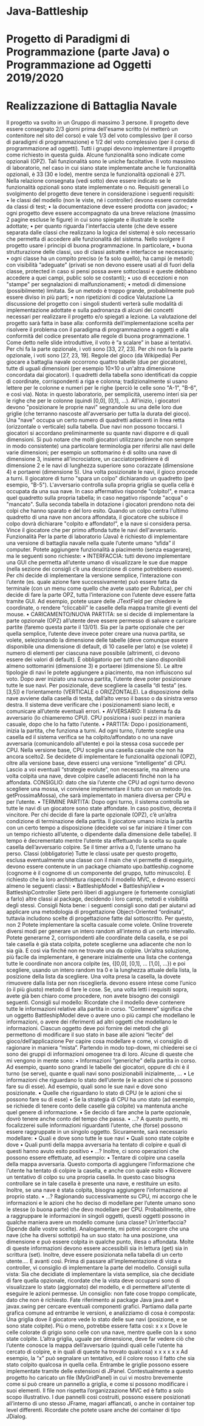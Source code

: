 # Java-Battleship

# Progetto di Paradigmi di Programmazione (parte Java) o Programmazione ad Oggetti 2019/2020

# Realizzazione di Battaglia Navale
Il progetto va svolto in un Gruppo di massimo 3 persone. Il progetto deve essere consegnato 2/3 giorni prima dell'esame scritto (vi metterò un contenitore nel sito del corso) e vale 1/3 del voto complessivo (per il corso di paradigmi di programmazione) e 1/2 del voto complessivo (per il corso di programmazione ad oggetti). Tutti i gruppi devono implementare il progetto come richiesto in questa guida. Alcune funzionalità sono indicate come opzionali (OPZ). Tali funzionalità sono le uniche facoltative. Il voto massimo di laboratorio, nel caso in cui siano state implementate anche le funzionalità opzionali, è 33 (30 e lode), mentre senza le funzionalità opzionali è 271. Nella relazione consegnata (vedi sotto) deve essere indicato se le funzionalità opzionali sono state implementate o no.
Requisiti generali
Lo svolgimento del progetto deve tenere in considerazione i seguenti requisiti:
• le classi del modello (non le viste, né i controller) devono essere corredate da classi di test;
• la documentazione deve essere prodotta con javadoc;
• ogni progetto deve essere accompagnato da una breve relazione (massimo 2 pagine escluse le figure) in cui sono spiegate e illustrate le scelte adottate;
• per quanto riguarda l'interfaccia utente (che deve essere separata dalle classi che realizzano la logica del sistema) è solo necessario che permetta di accedere alle funzionalità del sistema.
Nello svolgere il progetto usare i principi di buona programmazione. In particolare,
• buona strutturazione delle classi, uso di classi astratte e interfacce se necessario;
• ogni classe ha un compito preciso (e fa solo quello), ha campi (e metodi) con visibilità “adeguate” (privati se non devono essere usati al di fuori della classe, protected in caso si pensi possa avere sottoclassi e queste debbano accedere a quei campi, public solo se costanti);
• uso di eccezioni e non "stampe" per segnalazioni di malfunzionamenti;
• metodi di dimensione (possibilmente) limitata. Se un metodo è troppo grande, probabilmente può essere diviso in più parti;
• non ripetizioni di codice
Valutazione
La discussione del progetto con i singoli studenti verterà sulle modalità di implementazione adottate e sulla padronanza di alcuni dei concetti necessari per realizzare il progetto e/o spiegati a lezione. La valutazione del progetto sarà fatta in base alla: conformità dell’implementazione scelta per risolvere il problema con il paradigma di programmazione a oggetti e alla conformità del codice presentato alle regole di buona programmazione.
1 Come detto nelle slide introduttive, il voto è “a scalare” in base ai tentativi. Per chi fa la parte opzionale, i voti sono [33, 27, 23]. Per chi non fa la parte opzionale, i voti sono [27, 23, 19].
Regole del gioco (da Wikipedia)
Per giocare a battaglia navale occorrono quattro tabelle (due per giocatore), tutte di uguali dimensioni (per esempio 10×10 o un'altra dimensione concordata dai giocatori). I quadretti della tabella sono identificati da coppie di coordinate, corrispondenti a riga e colonna; tradizionalmente si usano lettere per le colonne e numeri per le righe (perciò le celle sono "A-1", "B-6", e così via). Nota: in questo laboratorio, per semplicità, useremo interi sia per le righe che per le colonne (quindi [0,0], [0,1], …). All'inizio, i giocatori devono "posizionare le proprie navi" segnandole su una delle loro due griglie (che terranno nascoste all'avversario per tutta la durata del gioco).
Una "nave" occupa un certo numero di quadretti adiacenti in linea retta (orizzontale o verticale) sulla tabella. Due navi non possono toccarsi. I giocatori si accordano preliminarmente su quante navi disporre e di quali dimensioni. Si può notare che molti giocatori utilizzano (anche non sempre in modo consistente) una particolare terminologia per riferirsi alle navi delle varie dimensioni; per esempio un sottomarino è di solito una nave di dimensione 3, insieme all'incrociatore, un cacciatorpediniere è di dimensione 2 e le navi di lunghezza superiore sono corazzate (dimensione 4) e portaerei (dimensione 5).
Una volta posizionate le navi, il gioco procede a turni. Il giocatore di turno "spara un colpo" dichiarando un quadretto (per esempio, "B-5"). L'avversario controlla sulla propria griglia se quella cella è occupata da una sua nave. In caso affermativo risponde "colpito!", e marca quel quadretto sulla propria tabella; in caso negativo risponde "acqua" o "mancato". Sulla seconda tabella in dotazione i giocatori prendono nota dei colpi che hanno sparato e del loro esito. Quando un colpo centra l'ultimo quadretto di una nave non ancora affondata, il giocatore che subisce il colpo dovrà dichiarare "colpito e affondato!", e la nave si considera persa. Vince il giocatore che per primo affonda tutte le navi dell'avversario.
Funzionalità
Per la parte di laboratorio (Java) è richiesto di implementare una versione di battaglia navale nella quale l’utente umano “sfida” il computer. Potete aggiungere funzionalità a piacimento (senza esagerare), ma le seguenti sono richieste:
• INTERFACCIA: tutti devono implementare una GUI che permetta all’utente umano di visualizzare le sue due mappe (nella sezione dei consigli c’è una descrizione di come potrebbero essere). Per chi decide di implementare la versione semplice, l’interazione con l’utente (es. quale azione fare successivamente) può essere fatta da terminale (con un menu come quello che avete usato per Rubrica), per chi decide di fare la parte OPZ, tutta l’interazione con l’utente deve essere fatta tramite GUI. Ad esempio, potete usare delle JTextField per chiedere le coordinate, o rendere “cliccabili” le caselle della mappa tramite gli eventi del mouse.
• CARICAMENTO/NUOVA PARTITA: se si decide di implementare la parte opzionale (OPZ) all’utente deve essere permesso di salvare e caricare partite (faremo questa parte il 13/01). Sia per la parte opzionale che per quella semplice, l’utente deve invece poter creare una nuova partita, se volete, selezionando la dimensione delle tabelle (deve comunque essere disponibile una dimensione di default,
di 10 caselle per lato) e (se volete) il numero di elementi per ciascuna nave possibile (altrimenti, ci devono essere dei valori di default). È obbligatorio per tutti che siano disponibili almeno sottomarini (dimensione 3) e portaerei (dimensione 5). Le altre tipologie di navi le potete aggiungere a piacimento, ma non influiscono sul voto. Dopo aver iniziato una nuova partita, l’utente deve poter posizionare tutte le sue navi. Per posizionale, deve scegliere la casella “di testa” (es. [3,5]) e l’orientamento (VERTICALE o ORIZZONTALE). La disposizione della nave avviene dalla casella di testa, dall’alto verso il basso o da sinistra verso destra. Il sistema deve verificare che i posizionamenti siano leciti, e comunicare all’utente eventuali errori.
• AVVERSARIO: Il sistema fa da avversario (lo chiameremo CPU). CPU posiziona i suoi pezzi in maniera casuale, dopo che lo ha fatto l’utente.
• PARTITA: Dopo i posizionamenti, inizia la partita, che funziona a turni. Ad ogni turno, l’utente sceglie una casella ed il sistema verifica se ha colpito/affondato o no una nave avversaria (comunicandolo all’utente) e poi la stessa cosa succede per CPU. Nella versione base, CPU sceglie una casella casuale che non ha ancora scelto2. Se decidete di implementare le funzionalità opzionali (OPZ), oltre alla versione base, deve esserci una versione “intelligente” di CPU. Lascio a voi eventuali “strategie evolute”, non necessarie, ma almeno una volta colpita una nave, deve colpire caselle adiacenti finché non la ha affondata. CONSIGLIO: dato che sia l’utente che CPU ad ogni turno devono scegliere una mossa, vi conviene implementare il tutto con un metodo (es. getProssimaMossa), che sarà implementato in maniera diversa per CPU e per l’utente.
• TERMINE PARTITA: Dopo ogni turno, il sistema controlla se tutte le navi di un giocatore sono state affondate. In caso positivo, decreta il vincitore. Per chi decide di fare la parte opzionale (OPZ), c’è un’altra condizione di terminazione della partita. Il giocatore umano inizia la partita con un certo tempo a disposizione (decidete voi se far iniziare il timer con un tempo richiesto all’utente, o dipendente dalla dimensione delle tabelle). Il tempo è decrementato mentre l’utente sta effettuando la scelta su quale casella dell’avversario colpire. Se il timer arriva a 0, l’utente umano ha perso.
Classi (obbligatorie)
Tutte le classi usate per questo progetto, esclusa eventualmente una classe con il main che vi permette di eseguirlo, devono essere contenute in un package chiamato upo.battleship.cognome (cognome è il cognome di un componente del gruppo, tutto minuscolo). È richiesto che la loro architettura rispecchi il modello MVC, e devono esserci almeno le seguenti classi:
• BattleshipModel
• BattleshipView
• BattleshipController
Siete però liberi di aggiungere (e fortemente consigliati a farlo) altre classi al package, decidendo i loro campi, metodi e visibilità degli stessi.
Consigli
Nota bene: i seguenti consigli sono dati per aiutarvi ad applicare una metodologia di progettazione Object-Oriented “ordinata”, tuttavia includono scelte di progettazione fatte dal sottoscritto. Per questo, non
2 Potete implementare la scelta casuale come volete. Online troverete diversi modi per generare un intero random all’interno di un certo intervallo. Potete generarne 2, corrispondenti alle coordinate della casella, e se poi tale casella è già stata colpita, potete sceglierne una adiacente che non lo sia già. E così via finché non ne trovate una da colpire. Un’altra soluzione, più facile da implementare, è generare inizialmente una lista che contenga tutte le coordinate non ancora colpite (es, {[0,0], [0,1], … [1,0], …}) e poi scegliere, usando un intero random tra 0 e la lunghezza attuale della lista, la posizione della lista da scegliere. Una volta presa la casella, la dovete rimuovere dalla lista per non risceglierla.
devono essere intese come l’unico (o il più giusto) metodo di fare le cose. Se, una volta letti i requisiti sopra, avete già ben chiaro come procedere, non avete bisogno dei consigli seguenti.
Consigli sul modello:
Ricordate che il modello deve contenere tutte le informazioni relative alla partita in corso. “Contenere” significa che un oggetto BattleshipModel deve o avere uno o più campi che modellano le informazioni, o avere dei riferimenti ad altri oggetti che modellano le informazioni. Ciascun oggetto deve poi fornire dei metodi che gli permettono di modificare il suo stato in base alle azioni “lecite” del gioco/dell’applicazione
Per capire cosa modellare e come, vi consiglio di ragionare in maniera “mista”. Partendo in modo top-down, mi chiederei se ci sono dei gruppi di informazioni omogenee tra di loro. Alcune di queste che mi vengono in mente sono:
• Informazioni “generiche” della partita in corso. Ad esempio, quanto sono grandi le tabelle dei giocatori, oppure di chi è il turno (se serve), quante e quali navi sono posizionabili inizialmente, …
• Le informazioni che riguardano lo stato dell’utente (e le azioni che si possono fare su di esse). Ad esempio, quali sono le sue navi e dove sono posizionate.
• Quelle che riguardano lo stato di CPU (e le azioni che si possono fare su di esse)
• Se la strategia di CPU ha uno stato (ad esempio, se richiede di tenere conto delle caselle già colpite) va mantenuta anche quel genere di informazione.
• Se decido di fare anche la parte opzionale, dovrò tenere anche conto del tempo che passa.
• …?
A questo punto, mi focalizzerei sulle informazioni riguardanti l’utente, che (forse) possono essere raggruppate in un singolo oggetto. Sicuramente, sarà necessario modellare:
• Quali e dove sono tutte le sue navi
• Quali sono state colpite e dove
• Quali punti della mappa avversaria ha tentato di colpire e quali di questi hanno avuto esito positivo
• …?
Inoltre, ci sono operazioni che possono essere effettuate, ad esempio:
• Tentare di colpire una casella della mappa avversaria. Questo comporta di aggiungere l’informazione che l’utente ha tentato di colpire la casella, e anche con quale esito
• Ricevere un tentativo di colpo su una propria casella. In questo caso bisogna controllare se in tale casella è presente una nave, e restituire un esito. Inoltre, se una nave è stata colpita, bisogna aggiungere l’informazione al proprio stato.
• …?
Ragionando successivamente su CPU, mi accorgo che le informazioni e le azioni che ho deciso di modellare per l’utente umano sono le stesse (o buona parte) che devo modellare per CPU. Probabilmente, oltre a raggruppare le informazioni in singoli oggetti, questi oggetti possono in qualche maniera avere un modello comune (una classe? Un’interfaccia? Dipende dalle vostre scelte).
Analogamente, mi potrei accorgere che una nave (che ha diversi sottotipi) ha un suo stato: ha una posizione, una dimensione e può essere colpita in qualche punto, illesa o affondata. Molte di queste informazioni devono essere accessibili sia in lettura (get) sia in scrittura (set). Inoltre, deve essere posizionata nella tabella di un certo utente…. E avanti così.
Prima di passare all’implementazione di vista e controller, vi consiglio di implementare la parte del modello.
Consigli sulla vista:
Sia che decidiate di implementare la vista semplice, sia che decidiate di fare quella opzionale, ricordate che la vista deve occuparsi sono di visualizzare lo stato (aggiornato) del modello, e di permettere all’utente di eseguire le azioni permesse. Un consiglio: non fate cose troppo complicate, dato che non è richiesto. Fate riferimento ai package Java java.awt e javax.swing per cercare eventuali componenti grafici. Partiamo dalla parte grafica comune ad entrambe le versioni, e analizziamo di cosa è composta:
Una griglia dove il giocatore vede lo stato delle sue navi (posizione, e se sono state colpite). Più o meno, potrebbe essere fatta così:
x
x x
Dove le celle colorate di grigio sono celle con una nave, mentre quelle con la x sono state colpite.
L’altra griglia, uguale per dimensione, deve far vedere ciò che l’utente conosce la mappa dell’avversario (quindi quali celle l’utente ha cercato di colpire, e in quali di queste ha trovato qualcosa) x x x x x x
Ad esempio, la “x” può segnalare un tentativo, ed il colore rosso il fatto che sia stato colpito qualcosa in quella cella.
Entrambe le griglie possono essere implementate tramite delle estensioni di JPanel. Contestualmente a questo progetto ho caricato un file (MyGridPanel) in cui vi mostro brevemente come si può creare un pannello a griglia, e come si possono modificare i suoi elementi. Il file non rispetta l’organizzazione MVC ed è fatto a solo scopo illustrativo.
I due pannelli così costruiti, possono essere posizionati all’interno di uno stesso JFrame, magari affiancati, o anche in container top level differenti. Ricordate che potete usare anche dei container di tipo JDialog.
